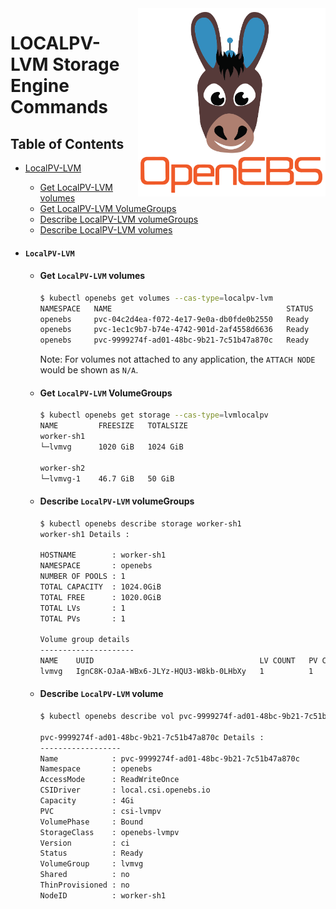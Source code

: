 <img width="300" align="right" alt="OpenEBS Logo" src="https://raw.githubusercontent.com/cncf/artwork/master/projects/openebs/stacked/color/openebs-stacked-color.png" xmlns="http://www.w3.org/1999/html">

# LOCALPV-LVM Storage Engine Commands

## Table of Contents
* [LocalPV-LVM](#localpv-lvm)
    * [Get LocalPV-LVM volumes](#get-localpv-lvm-volumes)
    * [Get LocalPV-LVM VolumeGroups](#get-localpv-lvm-volumegroups)
    * [Describe LocalPV-LVM volumeGroups](#describe-localpv-lvm-volumeGroups)
    * [Describe LocalPV-LVM volumes](#describe-localpv-lvm-volumes)

* #### `LocalPV-LVM`
    * #### Get `LocalPV-LVM` volumes
      ```bash
      $ kubectl openebs get volumes --cas-type=localpv-lvm
      NAMESPACE   NAME                                       STATUS   VERSION   CAPACITY   STORAGE CLASS   ATTACHED   ACCESS MODE     ATTACHED NODE
      openebs     pvc-04c2d4ea-f072-4e17-9e0a-db0fde0b2550   Ready    ci        1Gi        lvmpv-sc        Bound      ReadWriteOnce   worker-sh1
      openebs     pvc-1ec1c9b7-b74e-4742-901d-2af4558d6636   Ready    ci        1Gi        openebs-lvmpv   Bound      ReadWriteOnce   worker-sh1
      openebs     pvc-9999274f-ad01-48bc-9b21-7c51b47a870c   Ready    ci        4Gi        openebs-lvmpv   Bound      ReadWriteOnce   worker-sh1
      ```
      Note: For volumes not attached to any application, the `ATTACH NODE` would be shown as `N/A`.
    * #### Get `LocalPV-LVM` VolumeGroups
      ```bash
      $ kubectl openebs get storage --cas-type=lvmlocalpv
      NAME         FREESIZE   TOTALSIZE
      worker-sh1              
      └─lvmvg      1020 GiB   1024 GiB
      
      worker-sh2              
      └─lvmvg-1    46.7 GiB   50 GiB
      ```
    * #### Describe `LocalPV-LVM` volumeGroups
      ```bash
      $ kubectl openebs describe storage worker-sh1
      worker-sh1 Details :
    
      HOSTNAME        : worker-sh1
      NAMESPACE       : openebs
      NUMBER OF POOLS : 1
      TOTAL CAPACITY  : 1024.0GiB
      TOTAL FREE      : 1020.0GiB
      TOTAL LVs       : 1
      TOTAL PVs       : 1
    
      Volume group details
      ---------------------
      NAME    UUID                                     LV COUNT   PV COUNT   USED PERCENTAGE
      lvmvg   IgnC8K-OJaA-WBx6-JLYz-HQU3-W8kb-0LHbXy   1          1          0.4%
      ```
    * #### Describe `LocalPV-LVM` volume
      ```bash
      $ kubectl openebs describe vol pvc-9999274f-ad01-48bc-9b21-7c51b47a870c
  
      pvc-9999274f-ad01-48bc-9b21-7c51b47a870c Details :
      ------------------
      Name            : pvc-9999274f-ad01-48bc-9b21-7c51b47a870c
      Namespace       : openebs
      AccessMode      : ReadWriteOnce
      CSIDriver       : local.csi.openebs.io
      Capacity        : 4Gi
      PVC             : csi-lvmpv
      VolumePhase     : Bound
      StorageClass    : openebs-lvmpv
      Version         : ci
      Status          : Ready
      VolumeGroup     : lvmvg
      Shared          : no
      ThinProvisioned : no
      NodeID          : worker-sh1
      ```